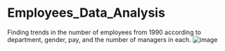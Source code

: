 # Employees_Data_Analysis

Finding trends in the number of employees from 1990 according to department, gender, pay, and the number of managers in each.
![image](https://github.com/user-attachments/assets/47f479d0-01c1-449f-86cf-a1fa439da2fe)
